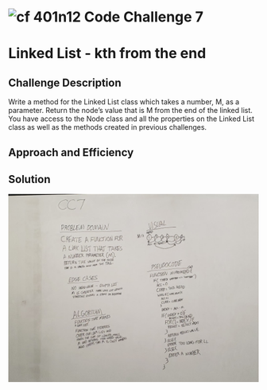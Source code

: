 ![cf](http://i.imgur.com/7v5ASc8.png) 401n12 Code Challenge 7
===
# Linked List - kth from the end

## Challenge Description
Write a method for the Linked List class which takes a number, M, as a parameter. Return the node’s value that is M from the end of the linked list. You have access to the Node class and all the properties on the Linked List class as well as the methods created in previous challenges.

## Approach and Efficiency


## Solution
![Whiteboard image](assets/CC7%20Whiteboard.jpg)